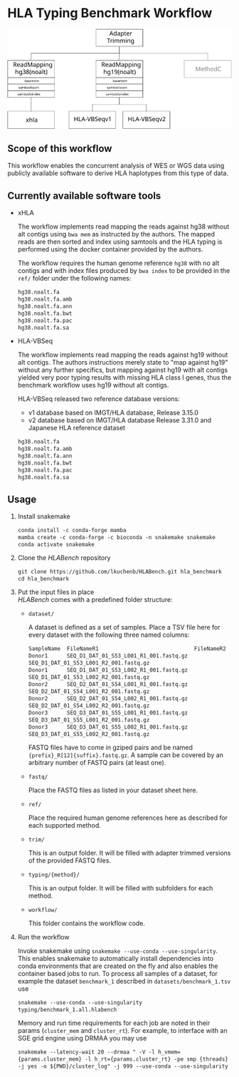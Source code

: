 # HLA Typing Benchmark Workflow

<p align="center">
<img src="img/hla_bench_diag.svg?raw=true" alt="Workflow Diagram"/>
</p>

## Scope of this workflow

This workflow enables the concurrent analysis of WES or WGS data using
publicly available software to derive HLA haplotypes from this type of data.

## Currently available software tools

 * xHLA

	The workflow implements read mapping the reads against hg38 without alt
	contigs using `bwa mem` as instructed by the authors. The mapped reads are then
	sorted and index using samtools and the HLA typing is performed using the
	docker container provided by the authors.

	The workflow requires the human genome reference `hg38` with no alt
	contigs and with index files produced by `bwa index` to be provided in the
	`ref/` folder under the following names:
	```
	hg38.noalt.fa
	hg38.noalt.fa.amb
	hg38.noalt.fa.ann
	hg38.noalt.fa.bwt
	hg38.noalt.fa.pac
	hg38.noalt.fa.sa
	```

 * HLA-VBSeq

	The workflow implements read mapping the reads against hg19 without alt
	contigs. The authors instructions merely state to "map against hg19"
	without any further specifics, but mapping against hg19 with alt contigs
	yielded very poor typing results with missing HLA class I genes, thus
	the benchmark workflow uses hg19 without alt contigs.

	HLA-VBSeq released two reference database versions:

	* v1 database based on IMGT/HLA database, Release 3.15.0
	* v2 database based on IMGT/HLA database Release 3.31.0 and Japanese HLA reference dataset

	```
	hg38.noalt.fa
	hg38.noalt.fa.amb
	hg38.noalt.fa.ann
	hg38.noalt.fa.bwt
	hg38.noalt.fa.pac
	hg38.noalt.fa.sa
	```

## Usage

 1. Install snakemake

	```
	conda install -c conda-forge mamba
	mamba create -c conda-forge -c bioconda -n snakemake snakemake
	conda activate snakemake
	```

 1. Clone the *HLABench* repository
	```
	git clone https://github.com/lkuchenb/HLABench.git hla_benchmark
	cd hla_benchmark
	```

 1. Put the input files in place<br/>
    *HLABench* comes with a predefined folder structure:
    * `dataset/`

		A dataset is defined as a set of samples. Place a TSV file here for every dataset with the following three named columns:
		```
		SampleName  FileNameR1                              FileNameR2
		Donor1      SEQ_D1_DAT_01_S53_L001_R1_001.fastq.gz  SEQ_D1_DAT_01_S53_L001_R2_001.fastq.gz
		Donor1      SEQ_D1_DAT_01_S53_L002_R1_001.fastq.gz  SEQ_D1_DAT_01_S53_L002_R2_001.fastq.gz
		Donor2      SEQ_D2_DAT_01_S54_L001_R1_001.fastq.gz  SEQ_D2_DAT_01_S54_L001_R2_001.fastq.gz
		Donor2      SEQ_D2_DAT_01_S54_L002_R1_001.fastq.gz  SEQ_D2_DAT_01_S54_L002_R2_001.fastq.gz
		Donor3      SEQ_D3_DAT_01_S55_L001_R1_001.fastq.gz  SEQ_D3_DAT_01_S55_L001_R2_001.fastq.gz
		Donor3      SEQ_D3_DAT_01_S55_L002_R1_001.fastq.gz  SEQ_D3_DAT_01_S55_L002_R2_001.fastq.gz
		```
		FASTQ files have to come in gziped pairs and be named
		`{prefix}_R[12]{suffix}.fastq.gz`. A sample can be covered by an arbitrary
		number of FASTQ pairs (at least one).
    * `fastq/`

		Place the FASTQ files as listed in your dataset sheet here.
    * `ref/`

		Place the required human genome references here as described for each supported method.
    * `trim/`

		This is an output folder. It will be filled with adapter trimmed versions of the provided FASTQ files.
    * `typing/{method}/`

		This is an output folder. It will be filled with subfolders for each method.
    * `workflow/`

		This folder contains the workflow code.
 1. Run the workflow

	Invoke snakemake using `snakemake --use-conda --use-singularity`. This enables
	snakemake to automatically install dependencies into conda environments that
	are created on the fly and also enables the container based jobs to run. To
	process all samples of a dataset, for example the dataset `benchmark_1`
	described in `datasets/benchmark_1.tsv` use
	```
	snakemake --use-conda --use-singularity typing/benchmark_1.all.hlabench
	```
	Memory and run time requirements for each job are noted in their params (`cluster_mem` and `cluster_rt`). For example, to interface with an SGE grid engine using DRMAA you may use
	```
	snakemake --latency-wait 20 --drmaa " -V -l h_vmem={params.cluster_mem} -l h_rt={params.cluster_rt} -pe smp {threads} -j yes -o ${PWD}/cluster_log" -j 999 --use-conda --use-singularity
	```
